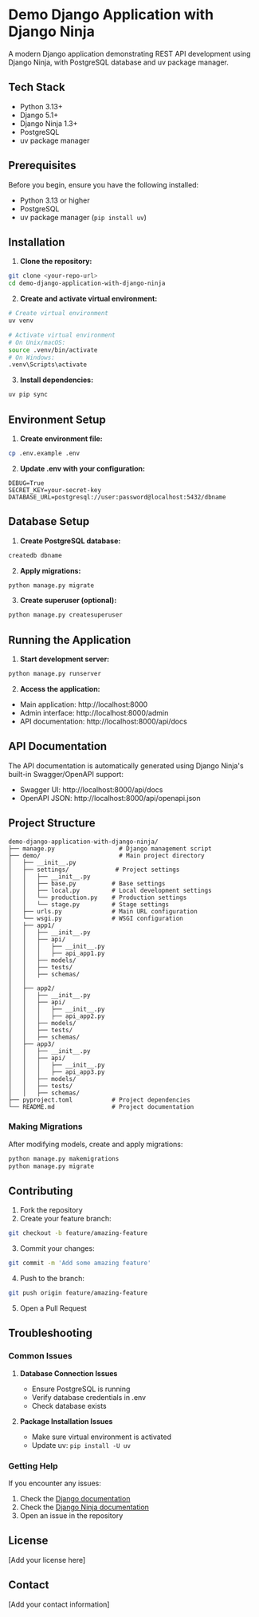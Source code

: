 # Demo Django Application with Django Ninja

A modern Django application demonstrating REST API development using Django Ninja, with PostgreSQL database and uv package manager.

## Tech Stack

- Python 3.13+
- Django 5.1+
- Django Ninja 1.3+
- PostgreSQL
- uv package manager

## Prerequisites

Before you begin, ensure you have the following installed:
- Python 3.13 or higher
- PostgreSQL
- uv package manager (`pip install uv`)

## Installation

1. **Clone the repository:**
```bash
git clone <your-repo-url>
cd demo-django-application-with-django-ninja
```

2. **Create and activate virtual environment:**
```bash
# Create virtual environment
uv venv

# Activate virtual environment
# On Unix/macOS:
source .venv/bin/activate
# On Windows:
.venv\Scripts\activate
```

3. **Install dependencies:**
```bash
uv pip sync
```

## Environment Setup

1. **Create environment file:**
```bash
cp .env.example .env
```

2. **Update .env with your configuration:**
```env
DEBUG=True
SECRET_KEY=your-secret-key
DATABASE_URL=postgresql://user:password@localhost:5432/dbname
```

## Database Setup

1. **Create PostgreSQL database:**
```bash
createdb dbname
```

2. **Apply migrations:**
```bash
python manage.py migrate
```

3. **Create superuser (optional):**
```bash
python manage.py createsuperuser
```

## Running the Application

1. **Start development server:**
```bash
python manage.py runserver
```

2. **Access the application:**
- Main application: http://localhost:8000
- Admin interface: http://localhost:8000/admin
- API documentation: http://localhost:8000/api/docs

## API Documentation

The API documentation is automatically generated using Django Ninja's built-in Swagger/OpenAPI support:

- Swagger UI: http://localhost:8000/api/docs
- OpenAPI JSON: http://localhost:8000/api/openapi.json

## Project Structure
```
demo-django-application-with-django-ninja/
├── manage.py                  # Django management script
├── demo/                      # Main project directory
│   ├── __init__.py
│   ├── settings/             # Project settings
│   │   ├── __init__.py
│   │   ├── base.py          # Base settings
│   │   ├── local.py         # Local development settings
│   │   └── production.py    # Production settings
│   │   └── stage.py         # Stage settings
│   ├── urls.py              # Main URL configuration
│   └── wsgi.py              # WSGI configuration
│   ├── app1/
│   │   ├── __init__.py
│   │   ├── api/
│   │   │   ├── __init__.py
│   │   │   ├── api_app1.py
│   │   ├── models/
│   │   ├── tests/
│   │   ├── schemas/
│   │  
│   ├── app2/
│   │   ├── __init__.py
│   │   ├── api/
│   │   │   ├── __init__.py
│   │   │   ├── api_app2.py
│   │   ├── models/
│   │   ├── tests/
│   │   ├── schemas/
│   ├── app3/
│   │   ├── __init__.py
│   │   ├── api/
│   │   │   ├── __init__.py
│   │   │   ├── api_app3.py
│   │   ├── models/
│   │   ├── tests/
│   │   ├── schemas/
├── pyproject.toml           # Project dependencies
└── README.md                # Project documentation
```



### Making Migrations
After modifying models, create and apply migrations:
```bash
python manage.py makemigrations
python manage.py migrate
```

## Contributing

1. Fork the repository
2. Create your feature branch:
```bash
git checkout -b feature/amazing-feature
```
3. Commit your changes:
```bash
git commit -m 'Add some amazing feature'
```
4. Push to the branch:
```bash
git push origin feature/amazing-feature
```
5. Open a Pull Request

## Troubleshooting

### Common Issues

1. **Database Connection Issues**
   - Ensure PostgreSQL is running
   - Verify database credentials in .env
   - Check database exists

2. **Package Installation Issues**
   - Make sure virtual environment is activated
   - Update uv: `pip install -U uv`

### Getting Help
If you encounter any issues:
1. Check the [Django documentation](https://docs.djangoproject.com/)
2. Check the [Django Ninja documentation](https://django-ninja.rest-framework.com/)
3. Open an issue in the repository

## License

[Add your license here]

## Contact

[Add your contact information]